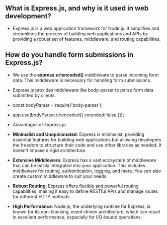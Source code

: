 
## What is Express.js, and why is it used in web development?

-   Express.js is a web application framework for Node.js. It simplifies and streamlines the process of building web applications and APIs by providing a robust set of features, middleware, and routing capabilities.


## How do you handle form submissions in Express.js?

-   We use the **express.urlencoded()** middleware to parse incoming form data. This middleware is necessary for handling form submissions.

-  Express.js provides middleware like body-parser to parse form data submitted by clients.

-   const bodyParser = require('body-parser');
-   app.use(bodyParser.urlencoded({ extended: false }));



-   Advantages of Express.js:

-   **Minimalist and Unopinionated**: Express is minimalist, providing essential features for building web applications but allowing developers the freedom to structure their code and use other libraries as needed. It doesn't impose a rigid architecture.

-   **Extensive Middleware**: Express has a vast ecosystem of middleware that can be easily integrated into your application. This includes middleware for routing, authentication, logging, and more. You can also create custom middleware to suit your needs.

-   **Robust Routing**: Express offers flexible and powerful routing capabilities, making it easy to define RESTful APIs and manage routes for different HTTP methods.

-   **High Performance**: Node.js, the underlying runtime for Express, is known for its non-blocking, event-driven architecture, which can result in excellent performance, especially for I/O-bound operations.